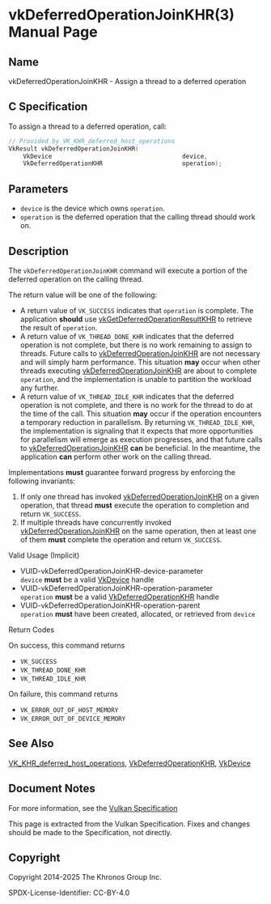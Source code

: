 # vkDeferredOperationJoinKHR(3) Manual Page

## Name

vkDeferredOperationJoinKHR - Assign a thread to a deferred operation



## [](#_c_specification)C Specification

To assign a thread to a deferred operation, call:

```c++
// Provided by VK_KHR_deferred_host_operations
VkResult vkDeferredOperationJoinKHR(
    VkDevice                                    device,
    VkDeferredOperationKHR                      operation);
```

## [](#_parameters)Parameters

- `device` is the device which owns `operation`.
- `operation` is the deferred operation that the calling thread should work on.

## [](#_description)Description

The `vkDeferredOperationJoinKHR` command will execute a portion of the deferred operation on the calling thread.

The return value will be one of the following:

- A return value of `VK_SUCCESS` indicates that `operation` is complete. The application **should** use [vkGetDeferredOperationResultKHR](https://registry.khronos.org/vulkan/specs/latest/man/html/vkGetDeferredOperationResultKHR.html) to retrieve the result of `operation`.
- A return value of `VK_THREAD_DONE_KHR` indicates that the deferred operation is not complete, but there is no work remaining to assign to threads. Future calls to [vkDeferredOperationJoinKHR](https://registry.khronos.org/vulkan/specs/latest/man/html/vkDeferredOperationJoinKHR.html) are not necessary and will simply harm performance. This situation **may** occur when other threads executing [vkDeferredOperationJoinKHR](https://registry.khronos.org/vulkan/specs/latest/man/html/vkDeferredOperationJoinKHR.html) are about to complete `operation`, and the implementation is unable to partition the workload any further.
- A return value of `VK_THREAD_IDLE_KHR` indicates that the deferred operation is not complete, and there is no work for the thread to do at the time of the call. This situation **may** occur if the operation encounters a temporary reduction in parallelism. By returning `VK_THREAD_IDLE_KHR`, the implementation is signaling that it expects that more opportunities for parallelism will emerge as execution progresses, and that future calls to [vkDeferredOperationJoinKHR](https://registry.khronos.org/vulkan/specs/latest/man/html/vkDeferredOperationJoinKHR.html) **can** be beneficial. In the meantime, the application **can** perform other work on the calling thread.

Implementations **must** guarantee forward progress by enforcing the following invariants:

1. If only one thread has invoked [vkDeferredOperationJoinKHR](https://registry.khronos.org/vulkan/specs/latest/man/html/vkDeferredOperationJoinKHR.html) on a given operation, that thread **must** execute the operation to completion and return `VK_SUCCESS`.
2. If multiple threads have concurrently invoked [vkDeferredOperationJoinKHR](https://registry.khronos.org/vulkan/specs/latest/man/html/vkDeferredOperationJoinKHR.html) on the same operation, then at least one of them **must** complete the operation and return `VK_SUCCESS`.

Valid Usage (Implicit)

- [](#VUID-vkDeferredOperationJoinKHR-device-parameter)VUID-vkDeferredOperationJoinKHR-device-parameter  
  `device` **must** be a valid [VkDevice](https://registry.khronos.org/vulkan/specs/latest/man/html/VkDevice.html) handle
- [](#VUID-vkDeferredOperationJoinKHR-operation-parameter)VUID-vkDeferredOperationJoinKHR-operation-parameter  
  `operation` **must** be a valid [VkDeferredOperationKHR](https://registry.khronos.org/vulkan/specs/latest/man/html/VkDeferredOperationKHR.html) handle
- [](#VUID-vkDeferredOperationJoinKHR-operation-parent)VUID-vkDeferredOperationJoinKHR-operation-parent  
  `operation` **must** have been created, allocated, or retrieved from `device`

Return Codes

On success, this command returns

- `VK_SUCCESS`
- `VK_THREAD_DONE_KHR`
- `VK_THREAD_IDLE_KHR`

On failure, this command returns

- `VK_ERROR_OUT_OF_HOST_MEMORY`
- `VK_ERROR_OUT_OF_DEVICE_MEMORY`

## [](#_see_also)See Also

[VK\_KHR\_deferred\_host\_operations](https://registry.khronos.org/vulkan/specs/latest/man/html/VK_KHR_deferred_host_operations.html), [VkDeferredOperationKHR](https://registry.khronos.org/vulkan/specs/latest/man/html/VkDeferredOperationKHR.html), [VkDevice](https://registry.khronos.org/vulkan/specs/latest/man/html/VkDevice.html)

## [](#_document_notes)Document Notes

For more information, see the [Vulkan Specification](https://registry.khronos.org/vulkan/specs/latest/html/vkspec.html#vkDeferredOperationJoinKHR)

This page is extracted from the Vulkan Specification. Fixes and changes should be made to the Specification, not directly.

## [](#_copyright)Copyright

Copyright 2014-2025 The Khronos Group Inc.

SPDX-License-Identifier: CC-BY-4.0